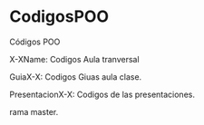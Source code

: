 # CodigosPOO
Códigos POO

X-XName: Codigos Aula tranversal

GuiaX-X: Codigos Giuas aula clase.

PresentacionX-X: Codigos de las presentaciones.

rama master.

